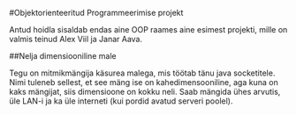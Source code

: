 #Objektorienteeritud Programmeerimise projekt

Antud hoidla sisaldab endas aine OOP raames aine esimest projekti, mille on valmis teinud Alex Viil ja Janar
Aava.

##Nelja dimensiooniline male

Tegu on mitmikmängija käsurea malega, mis töötab tänu java socketitele. Nimi tuleneb sellest, et see mäng ise on
kahedimensooniline, aga kuna on kaks mängijat, siis dimensioone on kokku neli.
Saab mängida ühes arvutis, üle LAN-i ja  ka üle interneti (kui pordid avatud serveri poolel).